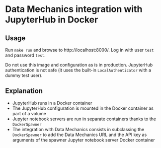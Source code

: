 # Data Mechanics integration with JupyterHub in Docker

## Usage

Run `make run` and browse to http://localhost:8000/.
Log in with user `test` and password `test`.

Do not use this image and configuration as is in production. JupyterHub authentication is not safe (it uses the built-in `LocalAuthenticator` with a dummy test user).

## Explanation

* JupyterHub runs in a Docker container
* The JupyterHub configuration is mounted in the Docker container as part of a volume
* Jupyter notebook servers are run in separate containers thanks to the `DockerSpawner`
* The integration with Data Mechanics consists in subclassing the `DockerSpawner` to add the Data Mechanics URL and the API key as arguments of the spawner Jupyter notebook server Docker container
